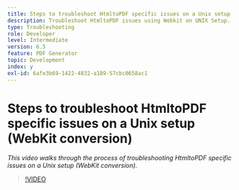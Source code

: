 ```yaml
---
title: Steps to troubleshoot HtmltoPDF specific issues on a Unix setup (WebKit conversion)
description: Troubleshoot HtmltoPDF issues using Webkit on UNIX Setup.
type: Troubleshooting
role: Developer
level: Intermediate
version: 6.5
feature: PDF Generator
topic: Development
index: y
exl-id: 6afe3b69-1422-4832-a189-57cbc0658ac1
---
```

# Steps to troubleshoot HtmltoPDF specific issues on a Unix setup (WebKit conversion)

*This video walks through the process of troubleshooting HtmltoPDF specific issues on a Unix setup (WebKit conversion).*

>[!VIDEO](https://video.tv.adobe.com/v/335548?quality=12&learn=on)

